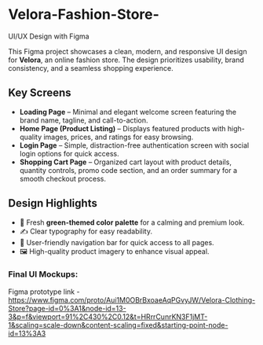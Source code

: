 # Velora-Fashion-Store-
UI/UX Design with Figma

This Figma project showcases a clean, modern, and responsive UI design for **Velora**, an online fashion store. The design prioritizes usability, brand consistency, and a seamless shopping experience.

## Key Screens
- **Loading Page** – Minimal and elegant welcome screen featuring the brand name, tagline, and call-to-action.  
- **Home Page (Product Listing)** – Displays featured products with high-quality images, prices, and ratings for easy browsing.  
- **Login Page** – Simple, distraction-free authentication screen with social login options for quick access.  
- **Shopping Cart Page** – Organized cart layout with product details, quantity controls, promo code section, and an order summary for a smooth checkout process.  

## Design Highlights
- 🎨 Fresh **green-themed color palette** for a calming and premium look.  
- ✍️ Clear typography for easy readability.  
- 🧭 User-friendly navigation bar for quick access to all pages.  
- 🖼️ High-quality product imagery to enhance visual appeal. 


### Final UI Mockups: 
Figma prototype link -
https://www.figma.com/proto/Aui1M0OBrBxoaeAqPGvyJW/Velora-Clothing-Store?page-id=0%3A1&node-id=13-3&p=f&viewport=91%2C430%2C0.12&t=HRrrCunrKN3F1jMT-1&scaling=scale-down&content-scaling=fixed&starting-point-node-id=13%3A3


